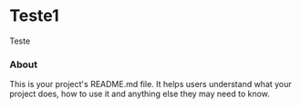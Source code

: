 Teste1
======

Teste

### About

This is your project's README.md file. It helps users understand what your
project does, how to use it and anything else they may need to know.